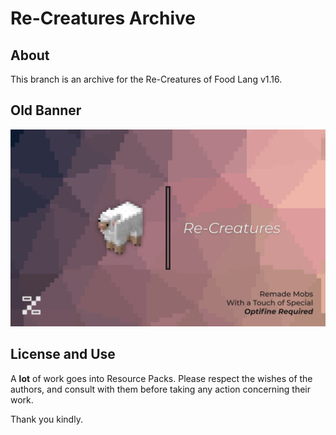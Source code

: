 # Re-Creatures Archive

## About

This branch is an archive for the Re-Creatures of Food Lang v1.16.

## Old Banner

![re-creatures-banner](re-creatures-banner.png)

## License and Use

A **lot** of work goes into Resource Packs. 
Please respect the wishes of the authors, and consult with them before taking any action concerning their work.

Thank you kindly.
